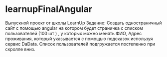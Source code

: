# learnupFinalAngular
Выпускной проект от школы LearnUp
Задание: Создать одностраничный сайт c помощью angular на котором будет
страничка с списком пользователей (100 шт ) , у которых можно менять ФИО, Адрес проживания, который указывается с помощью подсказок используя сервис DaData. Список пользователей подгружается постепенно при скролле вниз.
